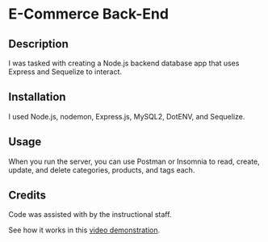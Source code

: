 # E-Commerce Back-End

## Description

I was tasked with creating a Node.js backend database app that uses Express and Sequelize to interact.

## Installation

I used Node.js, nodemon, Express.js, MySQL2, DotENV, and Sequelize.

## Usage

When you run the server, you can use Postman or Insomnia to read, create, update, and delete categories, products, and tags each.

## Credits

Code was assisted with by the instructional staff.

See how it works in this [video demonstration](https://drive.google.com/file/d/1AIYmVwSAagZvlUFugtgvL0bzH1gItOD7/view).
